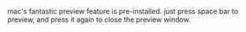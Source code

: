 mac's fantastic preview feature is pre-installed.
    just press space bar to preview, and press it again to close the preview window.
